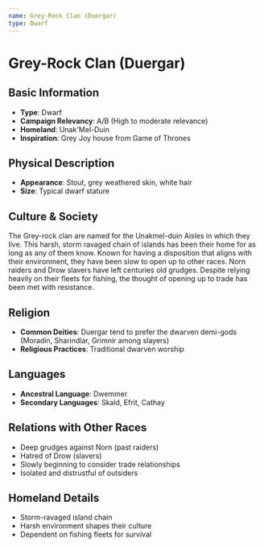 ```yaml
---
name: Grey-Rock Clan (Duergar)
type: Dwarf
---
```


# Grey-Rock Clan (Duergar)

## Basic Information
- **Type**: Dwarf
- **Campaign Relevancy**: A/B (High to moderate relevance)
- **Homeland**: Unak'Mel-Duin
- **Inspiration**: Grey Joy house from Game of Thrones

## Physical Description
- **Appearance**: Stout, grey weathered skin, white hair
- **Size**: Typical dwarf stature

## Culture & Society
The Grey-rock clan are named for the Unakmel-duin Aisles in which they live. This harsh, storm ravaged chain of islands has been their home for as long as any of them know. Known for having a disposition that aligns with their environment, they have been slow to open up to other races. Norn raiders and Drow slavers have left centuries old grudges. Despite relying heavily on their fleets for fishing, the thought of opening up to trade has been met with resistance.

## Religion
- **Common Deities**: Duergar tend to prefer the dwarven demi-gods (Moradin, Sharindlar, Grimnir among slayers)
- **Religious Practices**: Traditional dwarven worship

## Languages
- **Ancestral Language**: Dwemmer
- **Secondary Languages**: Skald, Efrit, Cathay

## Relations with Other Races
- Deep grudges against Norn (past raiders)
- Hatred of Drow (slavers)
- Slowly beginning to consider trade relationships
- Isolated and distrustful of outsiders

## Homeland Details
- Storm-ravaged island chain
- Harsh environment shapes their culture
- Dependent on fishing fleets for survival
